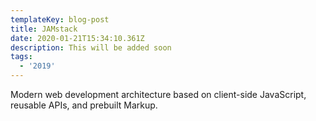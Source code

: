 ```yaml
---
templateKey: blog-post
title: JAMstack
date: 2020-01-21T15:34:10.361Z
description: This will be added soon
tags:
  - '2019'
---
```

Modern web development architecture based on client-side JavaScript, reusable APIs, and prebuilt Markup. 
